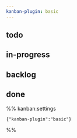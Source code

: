 ```yaml
---
kanban-plugin: basic
---
```


## todo

## in-progress

## backlog

## done

%% kanban:settings

```
{"kanban-plugin":"basic"}
```

%%
